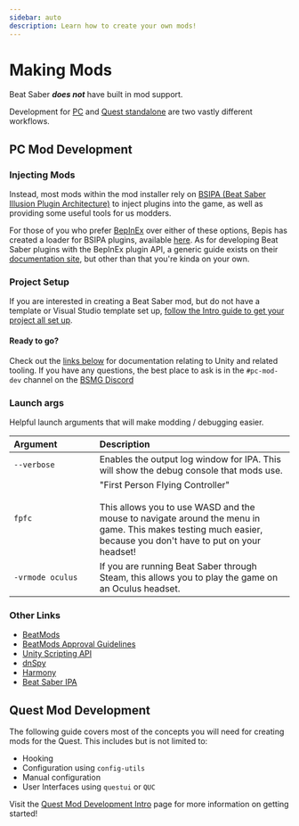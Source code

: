 ```yaml
---
sidebar: auto
description: Learn how to create your own mods!
---
```


# Making Mods

Beat Saber _**does not**_ have built in mod support.

Development for [PC](#pc-mod-development) and [Quest standalone](#quest-mod-development) are two vastly different workflows.

## PC Mod Development

### Injecting Mods
Instead, most mods within the mod installer rely on
[BSIPA (Beat Saber Illusion Plugin Architecture)](https://github.com/nike4613/BeatSaber-IPA-Reloaded/)
to inject plugins into the game, as well as providing some useful tools for us modders.

For those of you who prefer [BepInEx](https://github.com/BepInEx/BepInEx) over either of these options, Bepis has created
a loader for BSIPA plugins, available [here](https://github.com/BepInEx/BepInEx.BSIPA.Loader). As for developing Beat Saber
plugins with the BepInEx plugin API, a generic guide exists on their
[documentation site](https://bepinex.github.io/bepinex_docs/v5.0/articles/dev_guide/plugin_tutorial/index.html),
but other than that you're kinda on your own.

### Project Setup
If you are interested in creating a Beat Saber mod, but do not have a template or Visual Studio template set up,
[follow the Intro guide to get your project all set up](./pc-mod-dev-intro.md).

#### Ready to go?
Check out the [links below](#other-links) for documentation relating to Unity and related tooling. If you have any questions,
the best place to ask is in the `#pc-mod-dev` channel on the [BSMG Discord](https://discord.gg/beatsabermods)

### Launch args
Helpful launch arguments that will make modding / debugging easier.

<!-- markdownlint-disable MD013 -->
| Argument&nbsp;&nbsp;&nbsp;&nbsp;&nbsp;&nbsp;&nbsp;&nbsp;&nbsp;&nbsp;&nbsp;&nbsp;&nbsp;&nbsp; | Description |
| - | :- |
| `--verbose`  | Enables the output log window for IPA. This will show the debug console that mods use.  |
| `fpfc` | "First Person Flying Controller"<br /><br />This allows you to use WASD and the mouse to navigate around the menu in game. This makes testing much easier, because you don't have to put on your headset! |
| `-vrmode oculus` | If you are running Beat Saber through Steam, this allows you to play the game on an Oculus headset. |
<!-- markdownlint-enable MD013 -->

### Other Links

* [BeatMods](https://beatmods.com)
* [BeatMods Approval Guidelines](https://docs.google.com/document/d/15RBVesZdS-U94AvesJ2DJqcnAtgh9E2PZOcbjrQle5Y/edit?usp=sharing)
* [Unity Scripting API](https://docs.unity3d.com/ScriptReference/index.html)
* [dnSpy](https://github.com/0xd4d/dnSpy)
* [Harmony](https://github.com/pardeike/Harmony)
* [Beat Saber IPA](https://nike4613.github.io/BeatSaber-IPA-Reloaded/)

## Quest Mod Development

The following guide covers most of the concepts you will need for creating mods for the Quest. This includes but is not
limited to:

* Hooking
* Configuration using `config-utils`
* Manual configuration
* User Interfaces using `questui` or `QUC`

Visit the [Quest Mod Development Intro](./quest-mod-dev-intro.md) page for more information on getting started!
